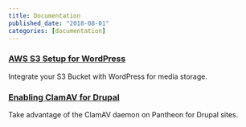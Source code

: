 ```yaml
---
title: Documentation
published_date: "2018-08-01"
categories: [documentation]
---
```

### [AWS S3 Setup for WordPress](/guides/wordpress-developer/wordpress-s3)
Integrate your S3 Bucket with WordPress for media storage.

### [Enabling ClamAV for Drupal](/clamav)
Take advantage of the ClamAV daemon on Pantheon for Drupal sites.
